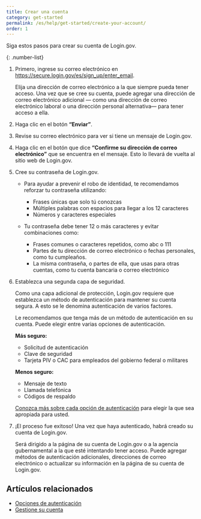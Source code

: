 ```yaml
---
title: Crear una cuenta
category: get-started
permalink: /es/help/get-started/create-your-account/
order: 1
---
```

Siga estos pasos para crear su cuenta de Login.gov.

{: .number-list}

1. Primero, ingrese su correo electrónico en <https://secure.login.gov/es/sign_up/enter_email>.

   Elija una dirección de correo electrónico a la que siempre pueda tener acceso. Una vez que se cree su cuenta, puede agregar una dirección de correo electrónico adicional — como una dirección de correo electrónico laboral o una dirección personal alternativa— para tener acceso a ella.
2. Haga clic en el botón **“Enviar”**.
3. Revise su correo electrónico para ver si tiene un mensaje de Login.gov.
4. Haga clic en el botón que dice **“Confirme su dirección de correo electrónico”** que se encuentra en el mensaje. Esto lo llevará de vuelta al sitio web de Login.gov.
5. Cree su contraseña de Login.gov.

   * Para ayudar a prevenir el robo de identidad, te recomendamos reforzar tu contraseña utilizando:

     * Frases únicas que solo tú conozcas
     * Múltiples palabras con espacios para llegar a los 12 caracteres
     * Números y caracteres especiales
   * Tu contraseña debe tener 12 o más caracteres y evitar combinaciones como:

     * Frases comunes o caracteres repetidos, como abc o 111
     * Partes de tu dirección de correo electrónico o fechas personales, como tu cumpleaños.
     * La misma contraseña, o partes de ella, que usas para otras cuentas, como tu cuenta bancaria o correo electrónico
6. Establezca una segunda capa de seguridad.

   Como una capa adicional de protección, Login.gov requiere que establezca un método de autenticación para mantener su cuenta segura. A esto se le denomina autenticación de varios factores.

   Le recomendamos que tenga más de un método de autenticación en su cuenta. Puede elegir entre varias opciones de autenticación.

   **Más seguro:**

   * Solicitud de autenticación
   * Clave de seguridad
   * Tarjeta PIV o CAC para empleados del gobierno federal o militares

   **Menos seguro:**

   * Mensaje de texto
   * Llamada telefónica
   * Códigos de respaldo

   [Conozca más sobre cada opción de autenticación](/es/help/get-started/authentication-options/) para elegir la que sea apropiada para usted.
7. ¡El proceso fue exitoso! Una vez que haya autenticado, habrá creado su cuenta de Login.gov.

   Será dirigido a la página de su cuenta de Login.gov o a la agencia gubernamental a la que esté intentando tener acceso. Puede agregar métodos de autenticación adicionales, direcciones de correo electrónico o actualizar su información en la página de su cuenta de Login.gov.

## Artículos relacionados

* [Opciones de autenticación](/es/help/get-started/authentication-options/)
* [Gestione su cuenta](/es/help/manage-your-account/overview/)